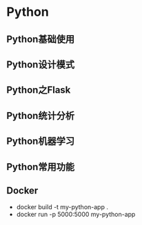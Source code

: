 # Python

## Python基础使用

## Python设计模式

## Python之Flask

## Python统计分析

## Python机器学习

## Python常用功能

## Docker

* docker build -t my-python-app .
* docker run -p 5000:5000 my-python-app
